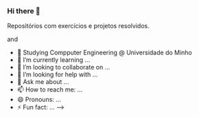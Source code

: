 ### Hi there 👋

Repositórios com exercícios e projetos resolvidos.
<!--
**JoaoRamoss/JoaoRamoss** is a ✨ _special_ ✨ repository because its `README.md` (this file) appears on your GitHub profile.

<!-- MEDIUM:START --> <!-- MEDIUM:END --> and <!-- DEVTO:START --> <!-- DEVTO:END -->

- 🔭 Studying Compputer Engineering @ Universidade do Minho
- 🌱 I’m currently learning ...
- 👯 I’m looking to collaborate on ...
- 🤔 I’m looking for help with ...
- 💬 Ask me about ...
- 📫 How to reach me: ...
- 😄 Pronouns: ...
- ⚡ Fun fact: ...
-->
